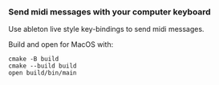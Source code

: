 ### Send midi messages with your computer keyboard

Use ableton live style key-bindings to send midi messages.

Build and open for MacOS with:

```
cmake -B build
cmake --build build
open build/bin/main
```
